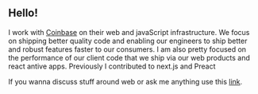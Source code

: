 Hello!
------
I work with [Coinbase](https://www.coinbase.com/) on their web and javaScript infrastructure. We focus on shipping better quality code and enabling our engineers to ship better and robust features faster to our consumers. I am also pretty focused on the performance of our client code that we ship via our web products and react antive apps.
Previously I contributed to next.js and Preact

If you wanna discuss stuff around web or ask me anything use this [link](https://github.com/prateekbh/prateekbh/issues).
